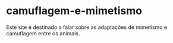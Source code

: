 # camuflagem-e-mimetismo
Este site é destinado a falar sobre as adaptações de mimetismo e camuflagem entre os animais. 
